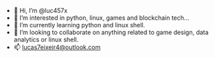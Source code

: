 - 👋 Hi, I’m @luc457x
- 👀 I’m interested in python, linux, games and blockchain tech...
- 🌱 I’m currently learning python and linux shell.
- 💞️ I’m looking to collaborate on anything related to game design, data analytics or linux shell.
- 📫 lucas7eixeir4@outlook.com

<!---
luc457x/luc457x is a ✨ special ✨ repository because its `README.md` (this file) appears on your GitHub profile.
You can click the Preview link to take a look at your changes.
--->
